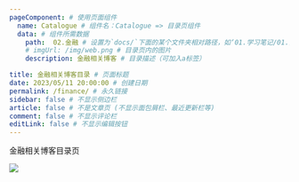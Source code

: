 ```yaml
---
pageComponent: # 使用页面组件
  name: Catalogue # 组件名：Catalogue => 目录页组件
  data: # 组件所需数据
    path:  02.金融 # 设置为`docs/`下面的某个文件夹相对路径，如‘01.学习笔记/01.前端’ 或 ’01.学习笔记‘ (有序号的要带序号)
    # imgUrl: /img/web.png # 目录页内的图片
    description: 金融相关博客 # 目录描述（可加入a标签）

title: 金融相关博客目录 # 页面标题
date: 2023/05/11 20:00:00 # 创建日期
permalink: /finance/ # 永久链接
sidebar: false # 不显示侧边栏
article: false # 不是文章页 (不显示面包屑栏、最近更新栏等)
comment: false # 不显示评论栏
editLink: false # 不显示编辑按钮
---
```


金融相关博客目录页

![](/picture/Genshin/yunjin-long.png)​